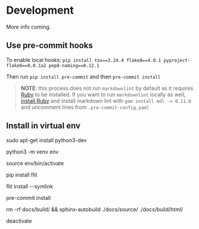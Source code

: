 # Development

More info coming.

## Use pre-commit hooks

To enable local hooks:
`pip install tox==3.24.4 flake8==4.0.1 pyproject-flake8==0.0.1a2 pep8-naming==0.12.1`

Then run `pip install pre-commit` and then `pre-commit install`

> **NOTE**: this process does not run `markdownlint` by default as it
requires [Ruby](https://www.ruby-lang.org/en/) to be installed. If you want
to run `markdownlint` locally as well,
[install Ruby](https://www.ruby-lang.org/en/documentation/installation/)
and install markdown lint with `gem install mdl -v 0.11.0` and
uncomment lines from `.pre-commit-config.yaml`

## Install in virtual env

sudo apt-get install python3-dev

python3 -m venv env

source env/bin/activate

pip install flit

flit install --symlink

pre-commit install

rm -rf docs/build/ && sphinx-autobuild ./docs/source/ ./docs/build/html/

deactivate